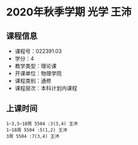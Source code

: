 # 2020年秋季学期 光学 王沛






## 课程信息

- 课程号：022391.03
- 学分：4
- 教学类型：理论课
- 开课单位：物理学院
- 课程类别：通修
- 课程层次：本科计划内课程

## 上课时间

```
1~3,5~18周 5504 :3(3,4) 王沛
1~18周 5504 :5(1,2) 王沛
3周 5504 :7(3,4) 王沛
```

